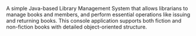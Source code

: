 A simple Java-based Library Management System that allows librarians to manage books and members, and perform essential operations like issuing and returning books. This console application supports both fiction and non-fiction books with detailed object-oriented structure.
